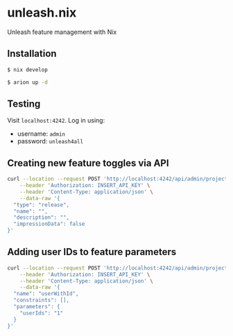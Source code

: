 # unleash.nix

Unleash feature management with Nix

## Installation

```bash
$ nix develop
```

```bash
$ arion up -d
```

## Testing

Visit `localhost:4242`. Log in using:
   - username: `admin`
   - password: `unleash4all`


## Creating new feature toggles via API

```bash
curl --location --request POST 'http://localhost:4242/api/admin/projects/default/features' \
    --header 'Authorization: INSERT_API_KEY' \
    --header 'Content-Type: application/json' \
    --data-raw '{
  "type": "release",
  "name": "",
  "description": "",
  "impressionData": false
}'
```

## Adding user IDs to feature parameters

```bash
curl --location --request POST 'http://localhost:4242/api/admin/projects/default/features/INSERT_FEATURE_NAME/environments/development/strategies' \
    --header 'Authorization: INSERT_API_KEY' \
    --header 'Content-Type: application/json' \
    --data-raw '{
  "name": "userWithId",
  "constraints": [],
  "parameters": {
    "userIds": "1"
  }
}'
```
